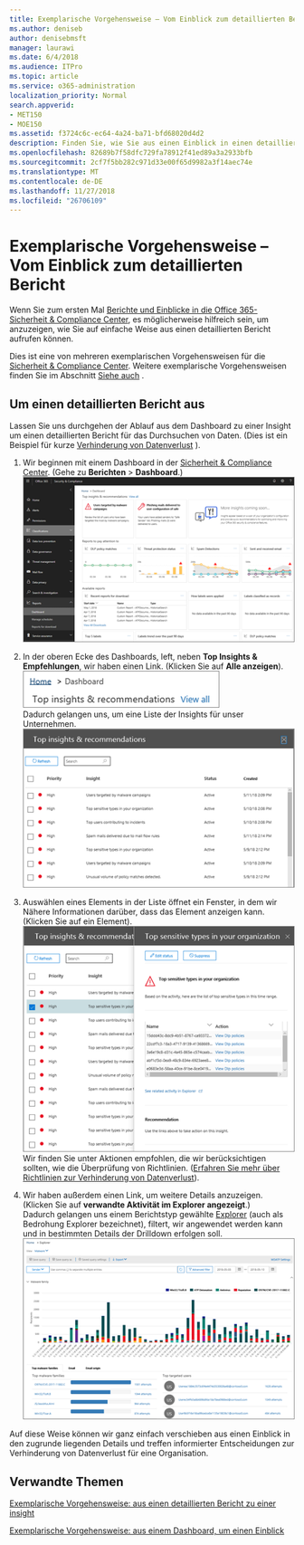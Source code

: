 ```yaml
---
title: Exemplarische Vorgehensweise – Vom Einblick zum detaillierten Bericht
ms.author: deniseb
author: denisebmsft
manager: laurawi
ms.date: 6/4/2018
ms.audience: ITPro
ms.topic: article
ms.service: o365-administration
localization_priority: Normal
search.appverid:
- MET150
- MOE150
ms.assetid: f3724c6c-ec64-4a24-ba71-bfd68020d4d2
description: Finden Sie, wie Sie aus einen Einblick in einen detaillierten Bericht in das Wertpapier verschieben können &amp; Compliance Center über ein Beispiel für Data Loss Prevention.
ms.openlocfilehash: 82689b7f58dfc729fa78912f41ed89a3a2933bfb
ms.sourcegitcommit: 2cf7f5bb282c971d33e00f65d9982a3f14aec74e
ms.translationtype: MT
ms.contentlocale: de-DE
ms.lasthandoff: 11/27/2018
ms.locfileid: "26706109"
---
```

# <a name="walkthrough---from-an-insight-to-a-detailed-report"></a>Exemplarische Vorgehensweise – Vom Einblick zum detaillierten Bericht

Wenn Sie zum ersten Mal [Berichte und Einblicke in die Office 365-Sicherheit &amp; Compliance Center](reports-and-insights-in-security-and-compliance.md), es möglicherweise hilfreich sein, um anzuzeigen, wie Sie auf einfache Weise aus einen detaillierten Bericht aufrufen können. 
  
Dies ist eine von mehreren exemplarischen Vorgehensweisen für die [Sicherheit &amp; Compliance Center](https://security.microsoft.com). Weitere exemplarische Vorgehensweisen finden Sie im Abschnitt [Siehe auch](#related-topics) . 
  
## <a name="from-an-insight-to-a-detailed-report"></a>Um einen detaillierten Bericht aus

Lassen Sie uns durchgehen der Ablauf aus dem Dashboard zu einer Insight um einen detaillierten Bericht für das Durchsuchen von Daten. (Dies ist ein Beispiel für kurze [Verhinderung von Datenverlust](data-loss-prevention-policies.md) ). 
  
1. Wir beginnen mit einem Dashboard in der [Sicherheit &amp; Compliance Center](https://security.microsoft.com). (Gehe zu **Berichten** \> **Dashboard**.)<br/>![In das Wertpapier &amp; Compliance Center, wählen Sie Berichte \> Dashboard](media/2a668c3d-3fa3-4e37-8149-46989b33ae8c.png)
  
2. In der oberen Ecke des Dashboards, left, neben **Top Insights &amp; Empfehlungen**, wir haben einen Link. (Klicken Sie auf **Alle anzeigen**).<br/>![In das Wertpapier &amp; Compliance Center, wählen Sie Berichte \> Dashboards für Ihre oberen Insights finden Sie unter](media/9bb64e11-494f-40a4-ab3d-8d3c7789f300.png)<br/>Dadurch gelangen uns, um eine Liste der Insights für unser Unternehmen.<br/>![In das Wertpapier &amp; Compliance Center, können Sie alle Einblicke in einer Liste anzeigen](media/1289af77-bf5a-444a-97a1-03d8a83f75a9.png)
  
3. Auswählen eines Elements in der Liste öffnet ein Fenster, in dem wir Nähere Informationen darüber, dass das Element anzeigen kann. (Klicken Sie auf ein Element).<br/>![Details für einen ausgewählten insight](media/dcbb389f-23b0-4031-b789-4a49068af85a.png)<br/>Wir finden Sie unter Aktionen empfohlen, die wir berücksichtigen sollten, wie die Überprüfung von Richtlinien. ([Erfahren Sie mehr über Richtlinien zur Verhinderung von Datenverlust](data-loss-prevention-policies.md)).
    
4. Wir haben außerdem einen Link, um weitere Details anzuzeigen. (Klicken Sie auf **verwandte Aktivität im Explorer angezeigt**.)<br/>Dadurch gelangen uns einem Berichtstyp gewählte [Explorer](use-explorer-in-security-and-compliance.md) (auch als Bedrohung Explorer bezeichnet), filtert, wir angewendet werden kann und in bestimmten Details der Drilldown erfolgen soll.<br/>![Explorer-Ansicht mit mehr Details zu einem ausgewählten Erkenntnisse](media/3ad15b15-7158-44b7-beda-013351bd868e.png)
  
Auf diese Weise können wir ganz einfach verschieben aus einen Einblick in den zugrunde liegenden Details und treffen informierter Entscheidungen zur Verhinderung von Datenverlust für eine Organisation.
  
## <a name="related-topics"></a>Verwandte Themen

[Exemplarische Vorgehensweise: aus einen detaillierten Bericht zu einer insight](from-a-detailed-report-to-an-insight.md)
  
[Exemplarische Vorgehensweise: aus einem Dashboard, um einen Einblick](from-a-dashboard-to-an-insight.md)
  

